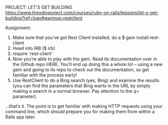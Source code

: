 PROJECT: LET'S GET BUILDING https://www.theodinproject.com/courses/ruby-on-rails/lessons/let-s-get-building?ref=lnav#warmup-restclient  

Assignment:  
1. Make sure that you’ve got Rest Client installed, do a $ gem install rest-client
2. Head into IRB ($ irb)
3. require 'rest-client'
4. Now you’re able to play with the gem. Read its documentation over in the Github repo HERE. You’ll end up doing this a whole lot – using a new gem and going to its repo to check out the documentation, so get familiar with the process early!
5. Use RestClient to do a Bing search (yes, Bing) and examine the results (you can find the parameters that Bing wants in the URL by simply making a search in a normal browser. Pay attention to the q= parameter).  

  …that’s it. The point is to get familiar with making HTTP requests using your command line, which should prepare you for making them from within a Rails app later.
